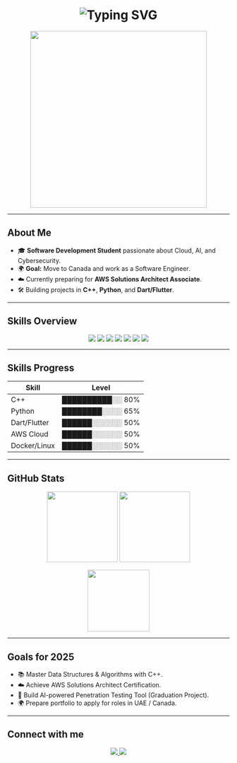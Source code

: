 <!-- Header Typing Animation -->
<h1 align="center">
  <img src="https://readme-typing-svg.herokuapp.com?font=Fira+Code&size=30&pause=1000&center=true&vCenter=true&width=800&lines=Hi+I'm+Kirollos+👋;Software+Dev+Student;Cloud+%26+AI+Enthusiast;Cybersecurity+%26+ML+Fan;Future+Engineer+in+Canada" alt="Typing SVG" />
</h1>

<!-- Animated GIF -->
<p align="center">
  <img src="https://media.giphy.com/media/qgQUggAC3Pfv687qPC/giphy.gif" width="400" />
</p>

---

## **About Me**
- 🎓 **Software Development Student** passionate about Cloud, AI, and Cybersecurity.  
- 🌍 **Goal:** Move to Canada and work as a Software Engineer.  
- ☁️ Currently preparing for **AWS Solutions Architect Associate**.  
- 🛠 Building projects in **C++**, **Python**, and **Dart/Flutter**.  

---

## **Skills Overview**
<p align="center">
  <img src="https://img.shields.io/badge/C++-00599C?style=for-the-badge&logo=c%2B%2B" />
  <img src="https://img.shields.io/badge/Python-3776AB?style=for-the-badge&logo=python" />
  <img src="https://img.shields.io/badge/Dart-0175C2?style=for-the-badge&logo=dart" />
  <img src="https://img.shields.io/badge/AWS-232F3E?style=for-the-badge&logo=amazon-aws" />
  <img src="https://img.shields.io/badge/Docker-2496ED?style=for-the-badge&logo=docker" />
  <img src="https://img.shields.io/badge/Linux-FCC624?style=for-the-badge&logo=linux" />
  <img src="https://img.shields.io/badge/Git-F05032?style=for-the-badge&logo=git" />
</p>

---

## **Skills Progress**
| Skill         | Level |
|---------------|-------|
| C++           | ██████████░░ 80% |
| Python        | ████████░░░░ 65% |
| Dart/Flutter  | ██████░░░░░░ 50% |
| AWS Cloud     | ██████░░░░░░ 50% |
| Docker/Linux  | ██████░░░░░░ 50% |

---

## **GitHub Stats**
<p align="center">
  <img src="https://github-readme-stats.vercel.app/api?username=Kirollos&show_icons=true&theme=radical" height="160" />
  <img src="https://github-readme-streak-stats.herokuapp.com/?user=Kirollos&theme=radical" height="160" />
</p>
<p align="center">
  <img src="https://github-readme-stats.vercel.app/api/top-langs/?username=Kirollos&layout=compact&theme=radical" height="140" />
</p>

---

## **Goals for 2025**
- 📚 Master Data Structures & Algorithms with C++.  
- ☁️ Achieve AWS Solutions Architect Certification.  
- 🤖 Build AI-powered Penetration Testing Tool (Graduation Project).  
- 🌍 Prepare portfolio to apply for roles in UAE / Canada.  

---

## **Connect with me**
<p align="center">
  <a href="https://www.linkedin.com/in/YOUR-LINKEDIN" target="_blank">
    <img src="https://img.shields.io/badge/LinkedIn-0077B5?style=for-the-badge&logo=linkedin&logoColor=white" />
  </a>
  <a href="mailto:YOUR-EMAIL@gmail.com">
    <img src="https://img.shields.io/badge/Gmail-D14836?style=for-the-badge&logo=gmail&logoColor=white" />
  </a>
</p>
